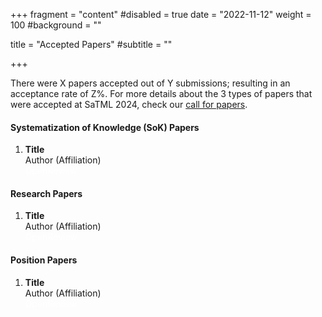 +++ 
fragment = "content" 
#disabled = true 
date = "2022-11-12" 
weight = 100
#background = ""

title = "Accepted Papers" #subtitle = "" 

+++


There were X papers accepted out of Y submissions; resulting in an acceptance
rate of Z%. For more details about the 3 types of papers that were accepted
at SaTML 2024, check our [call for papers](/participate-cfp).

#### Systematization of Knowledge (SoK) Papers

<ol class="list-group mb-3 mt-3">

<li class="list-group-item d-flex justify-content-between align-items-start"><div class="ms-2 me-auto"> <div class="fw-bold"><b>Title</b></div>Author (Affiliation)</div><span class="badge bg-danger rounded-pill"><a href="https://openreview.net/forum?id=paper_id" target="_blank" style="text-decoration: none; color: white;">OpenReview</a></span></li>

</ol>

#### Research Papers

<ol class="list-group mb-3 mt-3">

<li class="list-group-item d-flex justify-content-between align-items-start"><div class="ms-2 me-auto"> <div class="fw-bold"><b>Title</b></div>Author (Affiliation)</div><span class="badge bg-danger rounded-pill"><a href="https://openreview.net/forum?id=paper_id" target="_blank" style="text-decoration: none; color: white;">OpenReview</a></span></li>

</ol>

#### Position Papers

<ol class="list-group mb-3 mt-3">

<li class="list-group-item d-flex justify-content-between align-items-start"><div class="ms-2 me-auto"> <div class="fw-bold"><b>Title</b></div>Author (Affiliation)</div><span class="badge bg-danger rounded-pill"><a href="https://openreview.net/forum?id=paper_id" target="_blank" style="text-decoration: none; color: white;">OpenReview</a></span></li>

</ol>